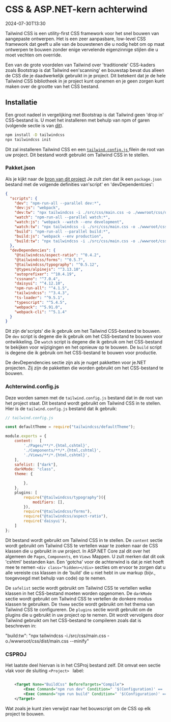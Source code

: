 # CSS & ASP.NET-kern achterwind

<datetime class="hidden">2024-07-30T13:30</datetime>

<!--category-- ASP.NET, Tailwind -->
Tailwind CSS is een utility-first CSS framework voor het snel bouwen van aangepaste ontwerpen. Het is een zeer aanpasbare, low-level CSS framework dat geeft u alle van de bouwstenen die u nodig hebt om op maat ontwerpen te bouwen zonder enige vervelende eigenzinnige stijlen die u moet vechten om override.

Een van de grote voordelen van Tailwind over 'traditionele' CSS-kaders zoals Bootstrap is dat Tailwind een'scanning' en bouwstap bevat dus alleen de CSS die je daadwerkelijk gebruikt in je project. Dit betekent dat je de hele Tailwind CSS bibliotheek in je project kunt opnemen en je geen zorgen kunt maken over de grootte van het CSS bestand.

## Installatie

Een groot nadeel in vergelijking met Bootstrap is dat Tailwind geen 'drop in' CSS-bestand is. U moet het installeren met behulp van npm of garen (volgende sectie is van [dit](https://tailwindcss.com/docs/installation)).

```bash
npm install -D tailwindcss
npx tailwindcss init
```

Dit zal installeren Tailwind CSS en een [`tailwind.config.js` ](#tailwindconfigjs) filein de root van uw project. Dit bestand wordt gebruikt om Tailwind CSS in te stellen.

### Pakket.json

Als je kijkt naar de [bron van dit project](https://github.com/scottgal/mostlylucidweb/tree/main/Mostlylucid) Je zult zien dat ik een `package.json` bestand met de volgende definities van'script' en 'devDependentcies':

```json
{
  "scripts": {
    "dev": "npm-run-all --parallel dev:*",
    "dev:js": "webpack",
    "dev:tw": "npx tailwindcss -i ./src/css/main.css -o ./wwwroot/css/dist/main.css",
    "watch": "npm-run-all --parallel watch:*",
    "watch:js": "webpack --watch --env development",
    "watch:tw": "npx tailwindcss -i ./src/css/main.css -o ./wwwroot/css/dist/main.css --watch",
    "build": "npm-run-all --parallel build:*",
    "build:js": "webpack --env production",
    "build:tw": "npx tailwindcss -i ./src/css/main.css -o ./wwwroot/css/dist/main.css --minify"
  },
  "devDependencies": {
    "@tailwindcss/aspect-ratio": "^0.4.2",
    "@tailwindcss/forms": "^0.5.7",
    "@tailwindcss/typography": "^0.5.12",
    "@types/alpinejs": "^3.13.10",
    "autoprefixer": "^10.4.19",
    "cssnano": "^7.0.4",
    "daisyui": "^4.12.10",
    "npm-run-all": "^4.1.5",
    "tailwindcss": "^3.4.3",
    "ts-loader": "^9.5.1",
    "typescript": "^5.4.5",
    "webpack": "^5.91.0",
    "webpack-cli": "^5.1.4"
  }
}
```

Dit zijn de'scripts' die ik gebruik om het Tailwind CSS-bestand te bouwen. De `dev` script is degene die ik gebruik om het CSS-bestand te bouwen voor ontwikkeling. De `watch` script is degene die ik gebruik om het CSS-bestand te bekijken voor wijzigingen en het opnieuw op te bouwen. De `build` script is degene die ik gebruik om het CSS-bestand te bouwen voor productie.

De devDependencies sectie zijn als je nuget pakketten voor je.NET projecten. Zij zijn de pakketten die worden gebruikt om het CSS-bestand te bouwen.

### Achterwind.config.js

Deze worden samen met de `tailwind.config.js` bestand dat in de root van het project staat. Dit bestand wordt gebruikt om Tailwind CSS in te stellen. Hier is de `tailwind.config.js` bestand dat ik gebruik:

```javascript
// tailwind.config.js

const defaultTheme = require("tailwindcss/defaultTheme");

module.exports = {
    content:   [
        './Pages/**/*.{html,cshtml}',
        './Components/**/*.{html,cshtml}',
        './Views/**/*.{html,cshtml}',
    ],
    safelist: ["dark"],
    darkMode: "class",
    theme: {

        },
    },
    plugins: [
        require("@tailwindcss/typography")({
            modifiers: [],
        }),
        require("@tailwindcss/forms"),
        require("@tailwindcss/aspect-ratio"),
        require('daisyui'),
    ]
};
```

Dit bestand wordt gebruikt om Tailwind CSS in te stellen. De `content` sectie wordt gebruikt om Tailwind CSS te vertellen waar te zoeken naar de CSS klassen die u gebruikt in uw project. In ASP.NET Core zal dit over het algemeen de `Pages`, `Components`, en `Views` Mappen. U zult merken dat dit ook 'cshtml' bestanden kan.
Een 'gotcha' voor de achterwind is dat je niet hoeft mee te nemen ` <div class="hidden></div> ` secties om ervoor te zorgen dat u alle vereiste css klassen in de 'build' die u niet hebt in uw markup (bijv., toegevoegd met behulp van code) op te nemen.

De `safelist` sectie wordt gebruikt om Tailwind CSS te vertellen welke klassen in het CSS-bestand moeten worden opgenomen. De `darkMode` sectie wordt gebruikt om Tailwind CSS te vertellen de donkere modus klassen te gebruiken. De `theme` sectie wordt gebruikt om het thema van Tailwind CSS te configureren. De `plugins` sectie wordt gebruikt om de plugins die u gebruikt in uw project op te nemen. Dit wordt vervolgens door Tailwind gebruikt om het CSS-bestand te compileren zoals dat is beschreven in:

"build:tw": "npx tailwindcss -i./src/css/main.css -o./wwwroot/css/dist/main.css --minify"

### CSPROJ

Het laatste deel hiervan is in het CSProj bestand zelf. Dit omvat een sectie vlak voor de sluiting  `<Project> ` label:

```xml

    <Target Name="BuildCss" BeforeTargets="Compile">
        <Exec Command="npm run dev" Condition=" '$(Configuration)' == 'Debug' " />
        <Exec Command="npm run build" Condition=" '$(Configuration)' == 'Release' " EnvironmentVariables="NODE_ENV=production" />
    </Target>

```

Wat zoals je kunt zien verwijst naar het bouwscript om de CSS op elk project te bouwen.
